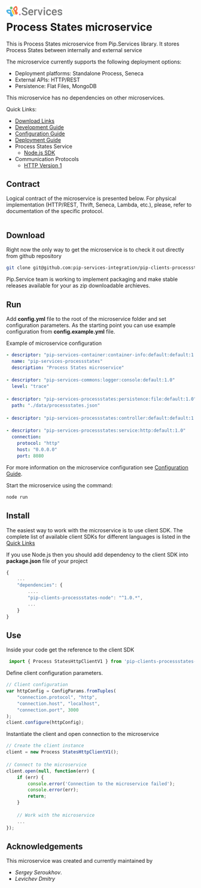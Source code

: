 # <img src="https://github.com/pip-services/pip-services/raw/master/design/Logo.png" alt="Pip.Services Logo" style="max-width:30%"> <br/> Process States microservice

This is Process States microservice from Pip.Services library. 
It stores Process States between internally and external service

The microservice currently supports the following deployment options:
* Deployment platforms: Standalone Process, Seneca
* External APIs: HTTP/REST
* Persistence: Flat Files, MongoDB

This microservice has no dependencies on other microservices.

<a name="links"></a> Quick Links:

* [Download Links](doc/Downloads.md)
* [Development Guide](doc/Development.md)
* [Configuration Guide](doc/Configuration.md)
* [Deployment Guide](doc/Deployment.md)
* Process States Service
  - [Node.js SDK](https://github.com/pip-services/pip-services-processstates-node)
* Communication Protocols
  - [HTTP Version 1](doc/HttpProtocolV1.md)
 
## Contract

Logical contract of the microservice is presented below. For physical implementation (HTTP/REST, Thrift, Seneca, Lambda, etc.),
please, refer to documentation of the specific protocol.

```typescript

```

## Download

Right now the only way to get the microservice is to check it out directly from github repository
```bash
git clone git@github.com:pip-services-integration/pip-clients-processstates-node.git
```

Pip.Service team is working to implement packaging and make stable releases available for your 
as zip downloadable archieves.

## Run

Add **config.yml** file to the root of the microservice folder and set configuration parameters.
As the starting point you can use example configuration from **config.example.yml** file. 

Example of microservice configuration
```yaml
- descriptor: "pip-services-container:container-info:default:default:1.0"
  name: "pip-services-processstates"
  description: "Process States microservice"

- descriptor: "pip-services-commons:logger:console:default:1.0"
  level: "trace"

- descriptor: "pip-services-processstates:persistence:file:default:1.0"
  path: "./data/processstates.json"

- descriptor: "pip-services-processstates:controller:default:default:1.0"

- descriptor: "pip-services-processstates:service:http:default:1.0"
  connection:
    protocol: "http"
    host: "0.0.0.0"
    port: 8080
```
 
For more information on the microservice configuration see [Configuration Guide](Configuration.md).

Start the microservice using the command:
```bash
node run
```

## Install

The easiest way to work with the microservice is to use client SDK. 
The complete list of available client SDKs for different languages is listed in the [Quick Links](#links)

If you use Node.js then you should add dependency to the client SDK into **package.json** file of your project
```javascript
{
    ...
    "dependencies": {
        ....
        "pip-clients-processstates-node": "^1.0.*",
        ...
    }
}
```


## Use

Inside your code get the reference to the client SDK
```typescript
 import { Process StatesHttpClientV1 } from 'pip-clients-processstates-node';
```

Define client configuration parameters.

```typescript
// Client configuration
var httpConfig = ConfigParams.fromTuples(
    "connection.protocol", "http",
    "connection.host", "localhost",
    "connection.port", 3000
);
client.configure(httpConfig);
```

Instantiate the client and open connection to the microservice
```typescript
// Create the client instance
client = new Process StatesHttpClientV1();

// Connect to the microservice
client.open(null, function(err) {
    if (err) {
        console.error('Connection to the microservice failed');
        console.error(err);
        return;
    }
    
    // Work with the microservice
    ...
});
```


## Acknowledgements

This microservice was created and currently maintained by 
- *Sergey Seroukhov*.
- *Levichev Dmitry*
